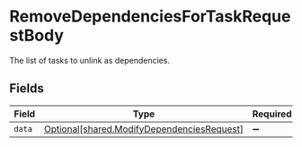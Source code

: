 # RemoveDependenciesForTaskRequestBody

The list of tasks to unlink as dependencies.


## Fields

| Field                                                                                          | Type                                                                                           | Required                                                                                       | Description                                                                                    |
| ---------------------------------------------------------------------------------------------- | ---------------------------------------------------------------------------------------------- | ---------------------------------------------------------------------------------------------- | ---------------------------------------------------------------------------------------------- |
| `data`                                                                                         | [Optional[shared.ModifyDependenciesRequest]](../../models/shared/modifydependenciesrequest.md) | :heavy_minus_sign:                                                                             | N/A                                                                                            |